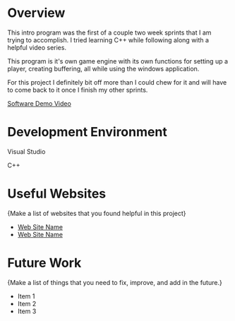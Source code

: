 # Overview

This intro program was the first of a couple two week sprints that I am trying to accomplish. I tried learning C++ while following along with a helpful video series.

This program is it's own game engine with its own functions for setting up a player, creating buffering, all while using the windows application.

For this project I definitely bit off more than I could chew for it and will have to come back to it once I finish my other sprints.

[Software Demo Video](http://youtube.link.goes.here)

# Development Environment

Visual Studio

C++

# Useful Websites

{Make a list of websites that you found helpful in this project}

- [Web Site Name](https://learn.microsoft.com/en-us/windows/win32/inputdev/virtual-key-codes)
- [Web Site Name](http://url.link.goes.here)

# Future Work

{Make a list of things that you need to fix, improve, and add in the future.}

- Item 1
- Item 2
- Item 3